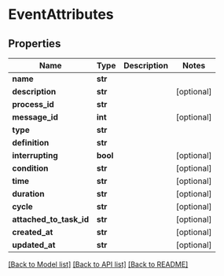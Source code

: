 # EventAttributes

## Properties
Name | Type | Description | Notes
------------ | ------------- | ------------- | -------------
**name** | **str** |  | 
**description** | **str** |  | [optional] 
**process_id** | **str** |  | 
**message_id** | **int** |  | [optional] 
**type** | **str** |  | 
**definition** | **str** |  | 
**interrupting** | **bool** |  | [optional] 
**condition** | **str** |  | [optional] 
**time** | **str** |  | [optional] 
**duration** | **str** |  | [optional] 
**cycle** | **str** |  | [optional] 
**attached_to_task_id** | **str** |  | [optional] 
**created_at** | **str** |  | [optional] 
**updated_at** | **str** |  | [optional] 

[[Back to Model list]](../README.md#documentation-for-models) [[Back to API list]](../README.md#documentation-for-api-endpoints) [[Back to README]](../README.md)


